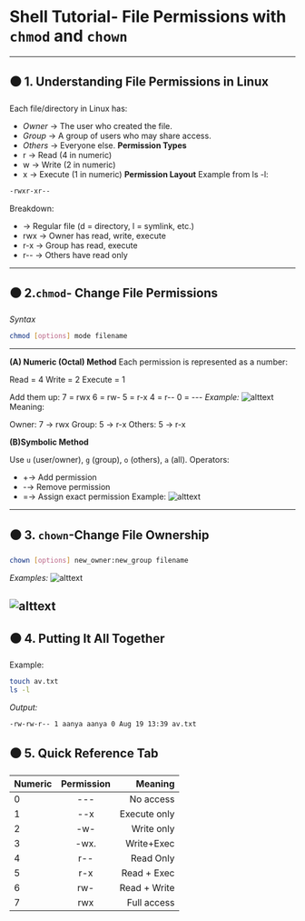 # Shell Tutorial- File Permissions with `chmod` and `chown`
---
## ⚫️ 1. Understanding File Permissions in Linux
Each file/directory in Linux has:
- *Owner* → The user who created the file.
- *Group* → A group of users who may share access.
- *Others* → Everyone else.
**Permission Types**
- r → Read (4 in numeric)
- w → Write (2 in numeric)
- x → Execute (1 in numeric)
**Permission Layout**
Example from ls -l:
```bash
-rwxr-xr--
```
Breakdown:

* → Regular file (d = directory, l = symlink, etc.)
* rwx → Owner has read, write, execute
* r-x → Group has read, execute
* r-- → Others have read only
---
## ⚫️ 2.`chmod`- Change File Permissions
*Syntax*
```bash
chmod [options] mode filename
```
---
**(A) Numeric (Octal) Method**
Each permission is represented as a number:

Read = 4
Write = 2
Execute = 1

Add them up:
7 = rwx
6 = rw-
5 = r-x
4 = r--
0 = ---
*Example:*
![alttext](<./Screenshot 2025-08-19 at 1.19.43 PM.png>)
Meaning:

Owner: 7 → rwx
Group: 5 → r-x
Others: 5 → r-x

**(B)Symbolic Method**

Use `u` (user/owner), `g` (group), `o` (others), `a` (all). 
Operators:
- +→ Add permission
- -→ Remove permission
- =→ Assign exact permission
Example:
![alttext](<./Screenshot 2025-08-19 at 1.24.16 PM.png>)
---

## ⚫️ 3. `chown`-Change File Ownership 
```bash
chown [options] new_owner:new_group filename
```
*Examples:*
![alttext](<./Screenshot 2025-08-19 at 1.43.35 PM.png>)

![alttext](<./Screenshot 2025-08-19 at 1.52.04 PM.png>)
---

## ⚫️ 4. Putting It All Together
Example:
```bash
touch av.txt
ls -l
```
*Output:*
```bash
-rw-rw-r-- 1 aanya aanya 0 Aug 19 13:39 av.txt
```

 ## ⚫️ 5. Quick Reference Tab

| Numeric    | Permission | Meaning |
|:----------|:--------:|------:|
| 0    | ---      | No access |
| 1    | --x       | Execute only |
| 2    | -w-      | Write only |
| 3    | -wx.     |Write+Exec|
| 4    | r--      |Read Only |
| 5    | r-x      |Read + Exec|
| 6    | rw-      |Read + Write|
| 7    | rwx      |Full access|
